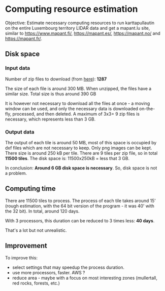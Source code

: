 # Computing resource estimation

Objective: Estimate necessary computing resources to run karttapullautin on the entire Luxembourg territory LIDAR data and get a mapant.lu site, similar to https://www.mapant.fi/, https://mapant.es/, https://mapant.no/ and https://mapant.fr/.

## Disk space

### Input data

Number of zip files to download (from [here](https://map.geoportail.lu/theme/main?version=3&zoom=10&X=721195&Y=6400425&lang=en&layers=1788&opacities=0.75&bgLayer=orthogr_2013_global&crosshair=false&rotation=0&time=)): **1287**

The size of each file is around 300 MB. When unzipped, the files have a similar size. Total size is thus around 390 GB

It is however not necessary to download all the files at once - a moving window can be used, and only the necessary data is downloaded on-the-fly, processed, and then deleted. A maximum of 3x3= 9 zip files is necessary, which represents less than 3 GB.

### Output data

The output of each tile is around 50 MB, most of this space is occupied by dxf files which are not necessary to keep. Only png images can be kept. There size is around 250 kB per tile. There are 9 tiles per zip file, so in total **11500 tiles**. The disk space is: 11500x250kB = less that 3 GB.

In conclusion: **Around 6 GB disk space is necessary**. So, disk space is not a problem.

## Computing time

There are 11500 tiles to process. The process of each tile takes around 15' (rough estimation, with the 64 bit version of the program - it was 40' with the 32 bit). In total, around 120 days.

With 3 processors, this duration can be reduced to 3 times less: **40 days**.

That's a lot but not unrealistic.

## Improvement

To improve this:
- select settings that may speedup the process duration.
- use more processors, faster. AWS ?
- reduce area - maybe with a focus on most interesting zones (mullertall, red rocks, forests, etc.)
